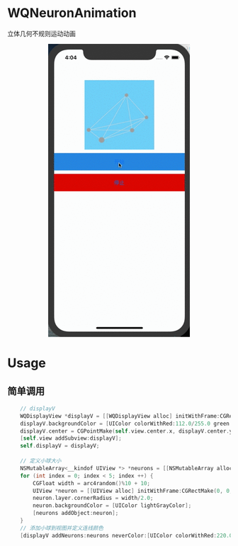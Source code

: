 # WQNeuronAnimation
立体几何不规则运动动画<br/>

<p align="center">
  <img src="https://raw.githubusercontent.com/AppleDP/WQNeuronAnimation/master/WQNeuronAnimation/Gif/%E5%87%A0%E4%BD%95%E4%B8%8D%E8%A7%84%E5%88%99%E5%8A%A8%E7%94%BB.gif">
</p>

# Usage
## 简单调用
```objective-c
    // displayV
    WQDisplayView *displayV = [[WQDisplayView alloc] initWithFrame:CGRectMake(0, 88, 200, 200)];
    displayV.backgroundColor = [UIColor colorWithRed:112.0/255.0 green:206.0/255.0 blue:250.0/255.0 alpha:1.0];
    displayV.center = CGPointMake(self.view.center.x, displayV.center.y);
    [self.view addSubview:displayV];
    self.displayV = displayV;
    
    // 定义小球大小
    NSMutableArray<__kindof UIView *> *neurons = [[NSMutableArray alloc] initWithCapacity:10];
    for (int index = 0; index < 5; index ++) {
        CGFloat width = arc4random()%10 + 10;
        UIView *neuron = [[UIView alloc] initWithFrame:CGRectMake(0, 0, width, width)];
        neuron.layer.cornerRadius = width/2.0;
        neuron.backgroundColor = [UIColor lightGrayColor];
        [neurons addObject:neuron];
    }
    // 添加小球到视图并定义连线颜色
    [displayV addNeurons:neurons neverColor:[UIColor colorWithRed:220.0/255.0 green:220.0/255.0 blue:220.0/255.0 alpha:1.0]];
```
